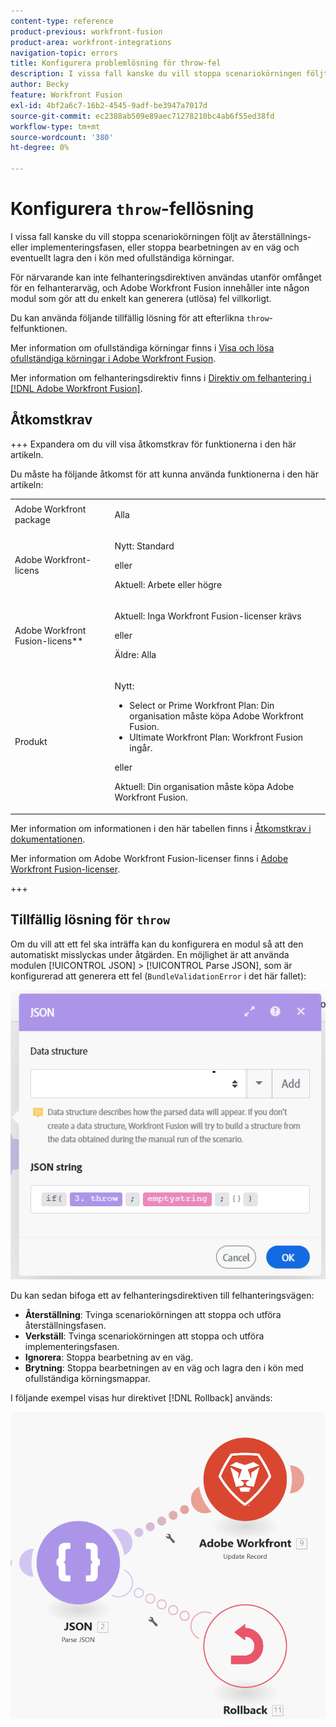 ```yaml
---
content-type: reference
product-previous: workfront-fusion
product-area: workfront-integrations
navigation-topic: errors
title: Konfigurera problemlösning för throw-fel
description: I vissa fall kanske du vill stoppa scenariokörningen följt av återställnings- eller implementeringsfasen eller stoppa bearbetningen av en väg och eventuellt lagra den i kön för Visa och lösa ofullständiga körningar i Adobe Workfront Fusion.
author: Becky
feature: Workfront Fusion
exl-id: 4bf2a6c7-16b2-4545-9adf-be3947a7017d
source-git-commit: ec2388ab509e89aec71278210bc4ab6f55ed38fd
workflow-type: tm+mt
source-wordcount: '380'
ht-degree: 0%

---
```


# Konfigurera `throw`-fellösning

I vissa fall kanske du vill stoppa scenariokörningen följt av återställnings- eller implementeringsfasen, eller stoppa bearbetningen av en väg och eventuellt lagra den i kön med ofullständiga körningar.

För närvarande kan inte felhanteringsdirektiven användas utanför omfånget för en felhanterarväg, och Adobe Workfront Fusion innehåller inte någon modul som gör att du enkelt kan generera (utlösa) fel villkorligt.

Du kan använda följande tillfällig lösning för att efterlikna `throw`-felfunktionen.

Mer information om ofullständiga körningar finns i [Visa och lösa ofullständiga körningar i Adobe Workfront Fusion](/help/workfront-fusion/manage-scenarios/view-and-resolve-incomplete-executions.md).

Mer information om felhanteringsdirektiv finns i [Direktiv om felhantering i [!DNL Adobe Workfront Fusion]](/help/workfront-fusion/references/errors/directives-for-error-handling.md).

## Åtkomstkrav

+++ Expandera om du vill visa åtkomstkrav för funktionerna i den här artikeln.

Du måste ha följande åtkomst för att kunna använda funktionerna i den här artikeln:

<table style="table-layout:auto">
 <col> 
 <col> 
 <tbody> 
  <tr> 
   <td role="rowheader">Adobe Workfront package 
   <td> <p>Alla</p> </td> 
  </tr> 
  <tr data-mc-conditions=""> 
   <td role="rowheader">Adobe Workfront-licens</td> 
   <td> <p>Nytt: Standard</p><p>eller</p><p>Aktuell: Arbete eller högre</p> </td> 
  </tr> 
  <tr> 
   <td role="rowheader">Adobe Workfront Fusion-licens**</td> 
   <td>
   <p>Aktuell: Inga Workfront Fusion-licenser krävs</p>
   <p>eller</p>
   <p>Äldre: Alla </p>
   </td> 
  </tr> 
  <tr> 
   <td role="rowheader">Produkt</td> 
   <td>
   <p>Nytt:</p> <ul><li>Select or Prime Workfront Plan: Din organisation måste köpa Adobe Workfront Fusion.</li><li>Ultimate Workfront Plan: Workfront Fusion ingår.</li></ul>
   <p>eller</p>
   <p>Aktuell: Din organisation måste köpa Adobe Workfront Fusion.</p>
   </td> 
  </tr>
 </tbody> 
</table>

Mer information om informationen i den här tabellen finns i [Åtkomstkrav i dokumentationen](/help/workfront-fusion/references/licenses-and-roles/access-level-requirements-in-documentation.md).

Mer information om Adobe Workfront Fusion-licenser finns i [Adobe Workfront Fusion-licenser](/help/workfront-fusion/set-up-and-manage-workfront-fusion/licensing-operations-overview/license-automation-vs-integration.md).

+++

## Tillfällig lösning för `throw`

Om du vill att ett fel ska inträffa kan du konfigurera en modul så att den automatiskt misslyckas under åtgärden. En möjlighet är att använda modulen [!UICONTROL JSON] > [!UICONTROL Parse JSON], som är konfigurerad att generera ett fel (`BundleValidationError` i det här fallet):

![JSON-fel](assets/json-parse-json.png)

Du kan sedan bifoga ett av felhanteringsdirektiven till felhanteringsvägen:

* **Återställning**: Tvinga scenariokörningen att stoppa och utföra återställningsfasen.
* **Verkställ**: Tvinga scenariokörningen att stoppa och utföra implementeringsfasen.
* **Ignorera**: Stoppa bearbetning av en väg.
* **Brytning**: Stoppa bearbetningen av en väg och lagra den i kön med ofullständiga körningsmappar.

I följande exempel visas hur direktivet [!DNL Rollback] används:

![Återställningsdirektiv](assets/rollback-directive.png)
